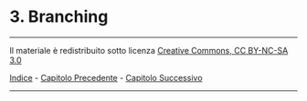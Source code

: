 # 3. Branching

---

Il materiale è redistribuito sotto licenza [Creative Commons, CC BY-NC-SA 3.0][licenza]

[licenza]: https://creativecommons.org/licenses/by-nc-sa/3.0/deed.it/

[Indice][index] - [Capitolo Precedente][prev] - [Capitolo Successivo][next]

[index]: https://github.com/FraClem/GitTutorial/
[prev]: https://github.com/FraClem/GitTutorial/blob/master/2.%20Le%20basi%20di%20Git.md
[next]: https://github.com/FraClem/GitTutorial/blob/master/4.%20Git%20sul%20server.md

---

